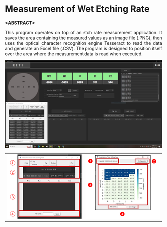 # Measurement of Wet Etching Rate
**&lt;ABSTRACT&gt;**
<div align="justify"> 
This program operates on top of an etch rate measurement application. It saves the area containing the measured values as an image file (.PNG), 
then uses the optical character recognition engine Tesseract to read the data and generate an Excel file (.CSV). 
The program is designed to position itself over the area where the measurement data is read when executed.
</div>

![Alt text](images/ocr_img.jpg)

<table>
  <tr>
    <td><img src="images/ocr_window1.png" width="400"/></td>
    <td><img src="images/ocr_window2.png" width="400"/></td>
  </tr>
</table>

